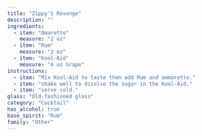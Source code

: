 ```yaml
---
title: "Zippy'S Revenge"
description: ""
ingredients:
  - item: "Amaretto"
    measure: "2 oz"
  - item: "Rum"
    measure: "2 oz"
  - item: "Kool-Aid"
    measure: "4 oz Grape"
instructions:
  - item: "Mix Kool-Aid to taste then add Rum and ammaretto."
  - item: "shake well to disolve the sugar in the Kool-Aid."
  - item: "serve cold."
glass: "Old-fashioned glass"
category: "Cocktail"
has_alcohol: true
base_spirit: "Rum"
family: "Other"
---
```


